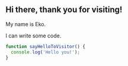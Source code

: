 ## Hi there, thank you for visiting!

My name is Eko.

I can write some code.

```javascript
function sayHelloToVisitor() {
  console.log('Hello you!');
}
```
